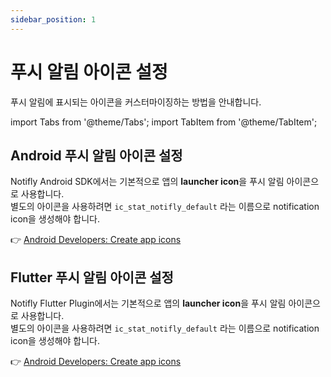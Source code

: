 ```yaml
---
sidebar_position: 1
---
```


# 푸시 알림 아이콘 설정

푸시 알림에 표시되는 아이콘을 커스터마이징하는 방법을 안내합니다.

import Tabs from '@theme/Tabs';
import TabItem from '@theme/TabItem';

<Tabs>
<TabItem value="android" label="Android">

## Android 푸시 알림 아이콘 설정

Notifly Android SDK에서는 기본적으로 앱의 **launcher icon**을 푸시 알림 아이콘으로 사용합니다.  
별도의 아이콘을 사용하려면 `ic_stat_notifly_default` 라는 이름으로 notification icon을 생성해야 합니다.  

👉 [Android Developers: Create app icons](https://developer.android.com/develop/ui/views/launch/icon_design)

</TabItem>

<TabItem value="flutter" label="Flutter">

## Flutter 푸시 알림 아이콘 설정

Notifly Flutter Plugin에서는 기본적으로 앱의 **launcher icon**을 푸시 알림 아이콘으로 사용합니다.  
별도의 아이콘을 사용하려면 `ic_stat_notifly_default` 라는 이름으로 notification icon을 생성해야 합니다.  

👉 [Android Developers: Create app icons](https://developer.android.com/develop/ui/views/launch/icon_design)

</TabItem>
</Tabs>